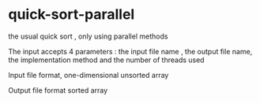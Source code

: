# quick-sort-parallel

the usual quick sort , only using parallel methods

The input accepts 4 parameters : the input file name , the output file name, the implementation method and the number of threads used

Input file format, one-dimensional unsorted array

Output file format sorted array
